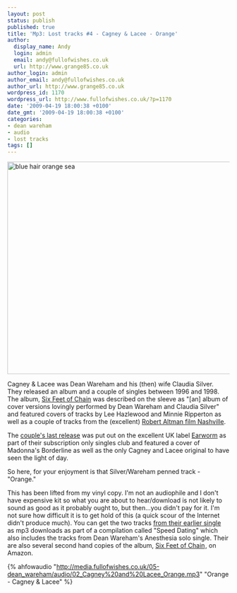 ```yaml
---
layout: post
status: publish
published: true
title: 'Mp3: Lost tracks #4 - Cagney & Lacee - Orange'
author:
  display_name: Andy
  login: admin
  email: andy@fullofwishes.co.uk
  url: http://www.grange85.co.uk
author_login: admin
author_email: andy@fullofwishes.co.uk
author_url: http://www.grange85.co.uk
wordpress_id: 1170
wordpress_url: http://www.fullofwishes.co.uk/?p=1170
date: '2009-04-19 18:00:38 +0100'
date_gmt: '2009-04-19 18:00:38 +0100'
categories:
- dean wareham
- audio
- lost tracks
tags: []
---
```

<p><a href="http://www.flickr.com/photos/sinorfavela/477271465/" title="blue hair orange sea by sinor favela / fotos voladoras, on Flickr"><img class="aligncenter" src="http://farm1.staticflickr.com/205/477271465_2394f20c4e_z.jpg?zz=1" width="640" height="480" alt="blue hair orange sea"></a></p>
<p>Cagney &amp; Lacee was Dean Wareham and his (then) wife Claudia Silver. They released an album and a couple of singles between 1996 and 1998. The album, <a href="/database/release/six-feet-of-chain-cagney-and-lacee/">Six Feet of Chain</a> was described on the sleeve as "[an] album of cover versions lovingly performed by Dean Wareham and Claudia Silver" and featured covers of tracks by Lee Hazlewood and Minnie Ripperton as well as a couple of tracks from the (excellent) <a href="http://en.wikipedia.org/wiki/Nashville_(1975_film)">Robert Altman film Nashville</a>.</p>
<p>The <a href="/database/release/borderline-release/">couple's last release</a> was put out on the excellent UK label <a href="http://www.earwormrecords.com/">Earworm</a> as part of their subscription only singles club and featured a cover of Madonna's Borderline as well as the only Cagney and Lacee original to have seen the light of day.</p>
<p>So here, for your enjoyment is that Silver/Wareham penned track - "Orange."</p>
<p>This has been lifted from my vinyl copy. I'm not an audiophile and I don't have expensive kit so what you are about to hear/download is not likely to sound as good as it probably ought to, but then...you didn't pay for it. I'm not sure how difficult it is to get hold of this (a quick scour of the Internet didn't produce much). You can get the two tracks <a href="http://www.amazon.com/gp/product/B001W5N5P4?ie=UTF8&tag=aheadfullofwi-20&linkCode=as2&camp=1789&creative=390957&creativeASIN=B001W5N5P4">from their earlier single</a><img src="http://www.assoc-amazon.com/e/ir?t=aheadfullofwi-20&l=as2&o=1&a=B001W5N5P4" width="1" height="1" border="0" alt="" style="border:none !important; margin:0px !important;" /> as mp3 downloads as part of a compilation called "Speed Dating" which also includes the tracks from Dean Wareham's Anesthesia solo single. Their are also several second hand copies of the album, <a href="http://www.amazon.com/gp/product/B0000020AK?ie=UTF8&tag=aheadfullofwi-20&linkCode=as2&camp=1789&creative=390957&creativeASIN=B0000020AK">Six Feet of Chain</a><img src="http://www.assoc-amazon.com/e/ir?t=aheadfullofwi-20&l=as2&o=1&a=B0000020AK" width="1" height="1" border="0" alt="" style="border:none !important; margin:0px !important;" />, on Amazon.</p>

{% ahfowaudio "http://media.fullofwishes.co.uk/05-dean_wareham/audio/02_Cagney%20and%20Lacee_Orange.mp3" "Orange - Cagney &amp; Lacee" %}

